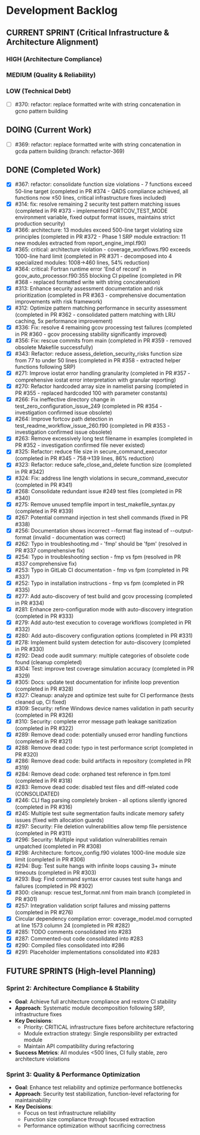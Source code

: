 # Development Backlog

## CURRENT SPRINT (Critical Infrastructure & Architecture Alignment)

### HIGH (Architecture Compliance)  
<!-- No high priority items -->

### MEDIUM (Quality & Reliability)
<!-- No medium priority items -->

### LOW (Technical Debt)
- [ ] #370: refactor: replace formatted write with string concatenation in gcno pattern building

## DOING (Current Work)
- [ ] #369: refactor: replace formatted write with string concatenation in gcda pattern building (branch: refactor-369)

## DONE (Completed Work)
- [x] #367: refactor: consolidate function size violations - 7 functions exceed 50-line target (completed in PR #374 - QADS compliance achieved, all functions now ≤50 lines, critical infrastructure fixes included)
- [x] #314: fix: resolve remaining 2 security test pattern matching issues (completed in PR #373 - implemented FORTCOV_TEST_MODE environment variable, fixed output format issues, maintains strict production security)
- [x] #366: architecture: 13 modules exceed 500-line target violating size principles (completed in PR #372 - Phase 1 SRP module extraction: 11 new modules extracted from report_engine_impl.f90)
- [x] #365: critical: architecture violation - coverage_workflows.f90 exceeds 1000-line hard limit (completed in PR #371 - decomposed into 4 specialized modules: 1008→460 lines, 54% reduction)
- [x] #364: critical: Fortran runtime error 'End of record' in gcov_auto_processor.f90:355 blocking CI pipeline (completed in PR #368 - replaced formatted write with string concatenation)
- [x] #313: Enhance security assessment documentation and risk prioritization (completed in PR #363 - comprehensive documentation improvements with risk framework)
- [x] #312: Optimize pattern matching performance in security assessment (completed in PR #362 - consolidated pattern matching with LRU caching, 5x performance improvement)
- [x] #336: Fix: resolve 4 remaining gcov processing test failures (completed in PR #360 - gcov processing stability significantly improved)
- [x] #356: Fix: rescue commits from main (completed in PR #359 - removed obsolete Makefile successfully)
- [x] #343: Refactor: reduce assess_deletion_security_risks function size from 77 to under 50 lines (completed in PR #358 - extracted helper functions following SRP)
- [x] #271: Improve iostat error handling granularity (completed in PR #357 - comprehensive iostat error interpretation with granular reporting)
- [x] #270: Refactor hardcoded array size in namelist parsing (completed in PR #355 - replaced hardcoded 100 with parameter constants)
- [x] #266: Fix ineffective directory change in test_zero_configuration_issue_249 (completed in PR #354 - investigation confirmed issue obsolete)
- [x] #264: Improve fortcov path detection in test_readme_workflow_issue_260.f90 (completed in PR #353 - investigation confirmed issue obsolete)
- [x] #263: Remove excessively long test filename in examples (completed in PR #352 - investigation confirmed file never existed)
- [x] #325: Refactor: reduce file size in secure_command_executor (completed in PR #345 - 758→139 lines, 86% reduction)
- [x] #323: Refactor: reduce safe_close_and_delete function size (completed in PR #342)
- [x] #324: Fix: address line length violations in secure_command_executor (completed in PR #341)
- [x] #268: Consolidate redundant issue #249 test files (completed in PR #340)
- [x] #275: Remove unused tempfile import in test_makefile_syntax.py (completed in PR #339)
- [x] #267: Potential command injection in test shell commands (fixed in PR #338)
- [x] #256: Documentation shows incorrect --format flag instead of --output-format (invalid - documentation was correct)
- [x] #262: Typo in troubleshooting.md - 'fmp' should be 'fpm' (resolved in PR #337 comprehensive fix)
- [x] #254: Typo in troubleshooting section - fmp vs fpm (resolved in PR #337 comprehensive fix)
- [x] #253: Typo in GitLab CI documentation - fmp vs fpm (completed in PR #337)
- [x] #252: Typo in installation instructions - fmp vs fpm (completed in PR #335)
- [x] #277: Add auto-discovery of test build and gcov processing (completed in PR #334)
- [x] #281: Enhance zero-configuration mode with auto-discovery integration (completed in PR #333)
- [x] #279: Add auto-test execution to coverage workflows (completed in PR #332)
- [x] #280: Add auto-discovery configuration options (completed in PR #331)
- [x] #278: Implement build system detection for auto-discovery (completed in PR #330)
- [x] #292: Dead code audit summary: multiple categories of obsolete code found (cleanup completed)
- [x] #304: Test: improve test coverage simulation accuracy (completed in PR #329)
- [x] #305: Docs: update test documentation for infinite loop prevention (completed in PR #328)
- [x] #327: Cleanup: analyze and optimize test suite for CI performance (tests cleaned up, CI fixed)
- [x] #309: Security: refine Windows device names validation in path security (completed in PR #326)
- [x] #310: Security: complete error message path leakage sanitization (completed in PR #322)
- [x] #289: Remove dead code: potentially unused error handling functions (completed in PR #321)
- [x] #288: Remove dead code: typo in test performance script (completed in PR #320)
- [x] #286: Remove dead code: build artifacts in repository (completed in PR #319)
- [x] #284: Remove dead code: orphaned test reference in fpm.toml (completed in PR #318)
- [x] #283: Remove dead code: disabled test files and diff-related code (CONSOLIDATED)
- [x] #246: CLI flag parsing completely broken - all options silently ignored (completed in PR #316)
- [x] #245: Multiple test suite segmentation faults indicate memory safety issues (fixed with allocation guards)
- [x] #297: Security: File deletion vulnerabilities allow temp file persistence (completed in PR #311)
- [x] #296: Security: Multiple input validation vulnerabilities remain unpatched (completed in PR #308)
- [x] #298: Architecture: fortcov_config.f90 violates 1000-line module size limit (completed in PR #306)
- [x] #294: Bug: Test suite hangs with infinite loops causing 3+ minute timeouts (completed in PR #303)
- [x] #293: Bug: Find command syntax error causes test suite hangs and failures (completed in PR #302)
- [x] #300: cleanup: rescue test_format.nml from main branch (completed in PR #301)
- [x] #257: Integration validation script failures and missing patterns (completed in PR #276)
- [x] Circular dependency compilation error: coverage_model.mod corrupted at line 1573 column 24 (completed in PR #282)
- [x] #285: TODO comments consolidated into #283
- [x] #287: Commented-out code consolidated into #283
- [x] #290: Compiled files consolidated into #286
- [x] #291: Placeholder implementations consolidated into #283

## FUTURE SPRINTS (High-level Planning)

### Sprint 2: Architecture Compliance & Stability
- **Goal**: Achieve full architecture compliance and restore CI stability
- **Approach**: Systematic module decomposition following SRP, infrastructure fixes
- **Key Decisions**: 
  - Priority: CRITICAL infrastructure fixes before architecture refactoring
  - Module extraction strategy: Single responsibility per extracted module
  - Maintain API compatibility during refactoring
- **Success Metrics**: All modules <500 lines, CI fully stable, zero architecture violations

### Sprint 3: Quality & Performance Optimization  
- **Goal**: Enhance test reliability and optimize performance bottlenecks
- **Approach**: Security test stabilization, function-level refactoring for maintainability
- **Key Decisions**:
  - Focus on test infrastructure reliability
  - Function size compliance through focused extraction
  - Performance optimization without sacrificing correctness